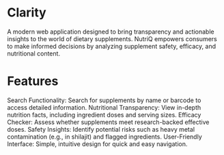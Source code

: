 # Clarity
A modern web application designed to bring transparency and actionable insights to the world of dietary supplements. NutriQ empowers consumers to make informed decisions by analyzing supplement safety, efficacy, and nutritional content.

# Features
Search Functionality: Search for supplements by name or barcode to access detailed information.
Nutritional Transparency: View in-depth nutrition facts, including ingredient doses and serving sizes.
Efficacy Checker: Assess whether supplements meet research-backed effective doses.
Safety Insights: Identify potential risks such as heavy metal contamination (e.g., in shilajit) and flagged ingredients.
User-Friendly Interface: Simple, intuitive design for quick and easy navigation.
